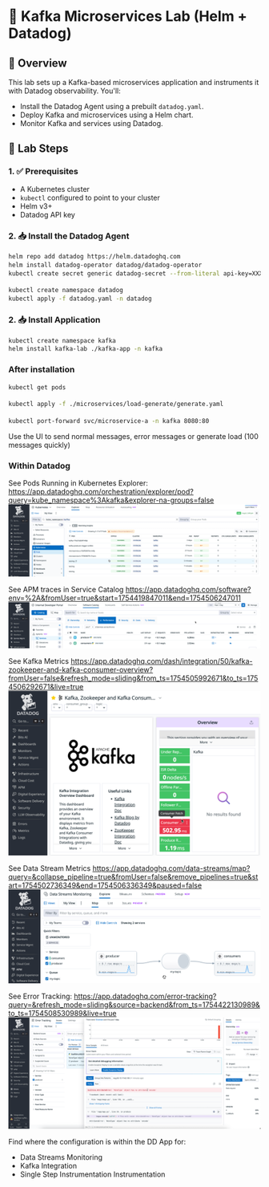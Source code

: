 # 🧪 Kafka Microservices Lab (Helm + Datadog)

## 📘 Overview

This lab sets up a Kafka-based microservices application and instruments it with Datadog observability. You'll:

- Install the Datadog Agent using a prebuilt `datadog.yaml`.
- Deploy Kafka and microservices using a Helm chart.
- Monitor Kafka and services using Datadog.

## 🚀 Lab Steps

### 1. ✅ Prerequisites
- A Kubernetes cluster
- `kubectl` configured to point to your cluster
- Helm v3+
- Datadog API key


### 2. 📥 Install the Datadog Agent

```bash
helm repo add datadog https://helm.datadoghq.com
helm install datadog-operator datadog/datadog-operator
kubectl create secret generic datadog-secret --from-literal api-key=XXXXXXXXXXXXXXXXXXXXXXXXXXXXXXXX

kubectl create namespace datadog
kubectl apply -f datadog.yaml -n datadog
```

### 2. 📥 Install Application
```bash
kubectl create namespace kafka
helm install kafka-lab ./kafka-app -n kafka
```
### After installation
```bash
kubectl get pods

kubectl apply -f ./microservices/load-generate/generate.yaml

kubectl port-forward svc/microservice-a -n kafka 8080:80
```

Use the UI to send normal messages, error messages or generate load (100 messages quickly)

### Within Datadog 

See Pods Running in Kubernetes Explorer: 
https://app.datadoghq.com/orchestration/explorer/pod?query=kube_namespace%3Akafka&explorer-na-groups=false 
![alt text](image.png)


See APM traces in Service Catalog
https://app.datadoghq.com/software?env=%2A&fromUser=true&start=1754419847011&end=1754506247011
![alt text](image-1.png)


See Kafka Metrics 
https://app.datadoghq.com/dash/integration/50/kafka-zookeeper-and-kafka-consumer-overview?fromUser=false&refresh_mode=sliding&from_ts=1754505992671&to_ts=1754506292671&live=true
![alt text](image-2.png)


See Data Stream Metrics 
https://app.datadoghq.com/data-streams/map?query=&collapse_pipeline=true&fromUser=false&remove_pipelines=true&start=1754502736349&end=1754506336349&paused=false
![alt text](image-3.png)

See Error Tracking: 
https://app.datadoghq.com/error-tracking?query=&refresh_mode=sliding&source=backend&from_ts=1754422130989&to_ts=1754508530989&live=true
![alt text](image-4.png)


Find where the configuration is within the DD App for:
- Data Streams Monitoring
- Kafka Integration 
- Single Step Instrumentation Instrumentation

